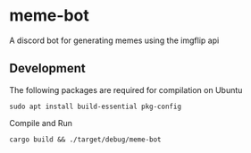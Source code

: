 # meme-bot

A discord bot for generating memes using the imgflip api

## Development

The following packages are required for compilation on Ubuntu

```shell
sudo apt install build-essential pkg-config
```

Compile and Run

```
cargo build && ./target/debug/meme-bot
```